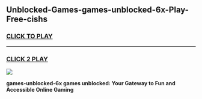 
## Unblocked-Games-games-unblocked-6x-Play-Free-cishs
<h3>
<a href="https://premium76.site?title=games-unblocked-6x&ref=24M">CLICK TO PLAY</a></h3>
<hr>

<h3>
<a href="https://premium76.site?title=games-unblocked-6x&ref=24M">CLICK 2 PLAY</a>
  
</h3>

<a href="https://premium76.site?title=games-unblocked-6x&ref=24M"><img src="https://clearcache.store/games.png"></a>


**games-unblocked-6x games unblocked: Your Gateway to Fun and Accessible Online Gaming**
